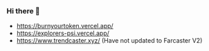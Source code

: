 ### Hi there 👋

- https://burnyourtoken.vercel.app/
- https://explorers-psi.vercel.app/
- https://www.trendcaster.xyz/ (Have not updated to Farcaster V2)

<!--
**shrimalmadhur/shrimalmadhur** is a ✨ _special_ ✨ repository because its `README.md` (this file) appears on your GitHub profile.

Here are some ideas to get you started:

- 🔭 I’m currently working on ...
- 🌱 I’m currently learning ...
- 👯 I’m looking to collaborate on ...
- 🤔 I’m looking for help with ...
- 💬 Ask me about ...
- 📫 How to reach me: ...
- 😄 Pronouns: ...
- ⚡ Fun fact: ...
-->
